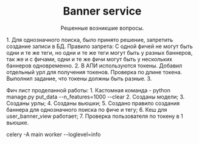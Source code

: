 
<h1 align="center">Banner service</h1>

<p align="center">
  Решенные возникшие вопросы.
</p>
<p>
  1. Для однозначного поиска, было принято решение, запретить создание записи в БД. Правило запрета: 
  С одной фичей не могут быть одни и те же теги, но одни и те же теги могут быть у разных баннеров, так же и с фичами, одни и те же фичи могут быть у нескольких баннеров одновременно.
  2. В АПИ используются токены. Добавил отдельный урл для получения токенов. Проверка по длине токена. Выполнил задание, что токены должны быть разные.
  3. 
</p>
<p>
  Фич лист проделанной работы:
    1. Кастомная команда - 
    python manage.py put_data --n_features=1000 --clear
    2. Созданы модели;
    3. Созданы урлы;
    4. Созданы вьюшки;
    5. Создано правило создания баннера для однозначного поиска по фиче и тегу;
    6. Кеш для user_banner_view работает;
    7. Проверка пользователя по токену в 1 вьюшке.
</p>
celery -A main  worker --loglevel=info
